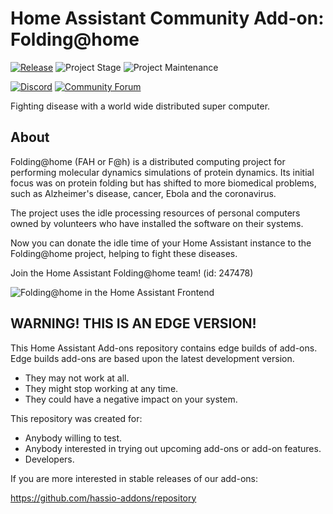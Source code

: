 # Home Assistant Community Add-on: Folding@home

[![Release][release-shield]][release] ![Project Stage][project-stage-shield] ![Project Maintenance][maintenance-shield]

[![Discord][discord-shield]][discord] [![Community Forum][forum-shield]][forum]

Fighting disease with a world wide distributed super computer.

## About

Folding@home (FAH or F@h) is a distributed computing project for performing
molecular dynamics simulations of protein dynamics. Its initial focus was on
protein folding but has shifted to more biomedical problems, such as Alzheimer's
disease, cancer, Ebola and the coronavirus.

The project uses the idle processing resources of personal computers owned by
volunteers who have installed the software on their systems.

Now you can donate the idle time of your Home Assistant instance to the
Folding@home project, helping to fight these diseases.

Join the Home Assistant Folding@home team! (id: 247478)

![Folding@home in the Home Assistant Frontend][screenshot]

## WARNING! THIS IS AN EDGE VERSION!

This Home Assistant Add-ons repository contains edge builds of add-ons.
Edge builds add-ons are based upon the latest development version.

- They may not work at all.
- They might stop working at any time.
- They could have a negative impact on your system.

This repository was created for:

- Anybody willing to test.
- Anybody interested in trying out upcoming add-ons or add-on features.
- Developers.

If you are more interested in stable releases of our add-ons:

<https://github.com/hassio-addons/repository>

[discord-shield]: https://img.shields.io/discord/478094546522079232.svg
[discord]: https://discord.me/hassioaddons
[forum-shield]: https://img.shields.io/badge/community-forum-brightgreen.svg
[forum]: https://community.home-assistant.io/t/home-assistant-community-add-on-folding-home/180496?u=frenck
[github-sponsors-shield]: https://frenck.dev/wp-content/uploads/2019/12/github_sponsor.png
[github-sponsors]: https://github.com/sponsors/frenck
[maintenance-shield]: https://img.shields.io/maintenance/yes/2023.svg
[patreon-shield]: https://frenck.dev/wp-content/uploads/2019/12/patreon.png
[patreon]: https://www.patreon.com/frenck
[project-stage-shield]: https://img.shields.io/badge/project%20stage-experimental-yellow.svg
[release-shield]: https://img.shields.io/badge/version-c29e7bd-blue.svg
[release]: https://github.com/hassio-addons/addon-foldingathome/tree/c29e7bd
[screenshot]: https://github.com/hassio-addons/addon-foldingathome/raw/main/images/screenshot.png